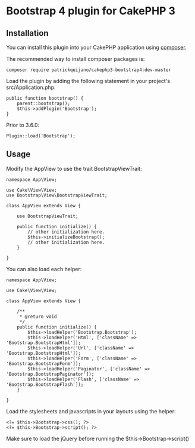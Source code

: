 # Bootstrap 4 plugin for CakePHP 3

## Installation

You can install this plugin into your CakePHP application using [composer](https://getcomposer.org).

The recommended way to install composer packages is:

```
composer require patrickquijano/cakephp3-bootstrap4:dev-master
```

Load the plugin by adding the following statement in your project's src/Application.php:

```
public function bootstrap() {
    parent::bootstrap();
    $this->addPlugin('Bootstrap');
}
```

Prior to 3.6.0:

```
Plugin::load('Bootstrap');
```

## Usage

Modify the AppView to use the trait BootstrapViewTrait:

```
namespace App\View;

use Cake\View\View;
use Bootstrap\View\BootstrapViewTrait;

class AppView extends View {

    use BootstrapViewTrait;

    public function initialize() {
        // other initialization here.
        $this->initializeBootstrap();
        // other initialization here.
    }

}
```

You can also load each helper:

```
namespace App\View;

use Cake\View\View;

class AppView extends View {

    /**
     * @return void
     */
    public function initialize() {
        $this->loadHelper('Bootstrap.Bootstrap');
        $this->loadHelper('Html', ['className' => 'Bootstrap.BootstrapHtml']);
        $this->loadHelper('Url', ['className' => 'Bootstrap.BootstrapHtml']);
        $this->loadHelper('Form', ['className' => 'Bootstrap.BootstrapForm']);
        $this->loadHelper('Paginator', ['className' => 'Bootstrap.BootstrapPaginator']);
        $this->loadHelper('Flash', ['className' => 'Bootstrap.BootstrapFlash']);
    }

}
```

Load the stylesheets and javascripts in your layouts using the helper:

```
<?= $this->Bootstrap->css(); ?>
<?= $this->Bootstrap->script(); ?>
```

Make sure to load the jQuery before running the $this->Bootstrap->script()